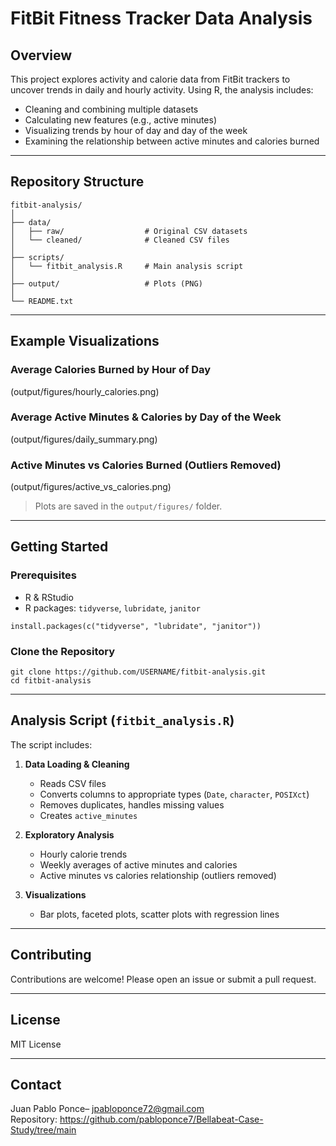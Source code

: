 # FitBit Fitness Tracker Data Analysis

## Overview
This project explores activity and calorie data from FitBit trackers to uncover trends in daily and hourly activity. Using R, the analysis includes:

- Cleaning and combining multiple datasets
- Calculating new features (e.g., active minutes)
- Visualizing trends by hour of day and day of the week
- Examining the relationship between active minutes and calories burned

---

## Repository Structure
```
fitbit-analysis/
│
├── data/
│   ├── raw/                  # Original CSV datasets
│   └── cleaned/              # Cleaned CSV files
│
├── scripts/
│   └── fitbit_analysis.R     # Main analysis script
│
├── output/                   # Plots (PNG)
│
└── README.txt
```

---

## Example Visualizations

### Average Calories Burned by Hour of Day
(output/figures/hourly_calories.png)

### Average Active Minutes & Calories by Day of the Week
(output/figures/daily_summary.png)

### Active Minutes vs Calories Burned (Outliers Removed)
(output/figures/active_vs_calories.png)

> Plots are saved in the `output/figures/` folder.

---

## Getting Started

### Prerequisites
- R & RStudio
- R packages: `tidyverse`, `lubridate`, `janitor`
```
install.packages(c("tidyverse", "lubridate", "janitor"))
```

### Clone the Repository
```
git clone https://github.com/USERNAME/fitbit-analysis.git
cd fitbit-analysis
```

---

## Analysis Script (`fitbit_analysis.R`)
The script includes:

1. **Data Loading & Cleaning**
   - Reads CSV files
   - Converts columns to appropriate types (`Date`, `character`, `POSIXct`)
   - Removes duplicates, handles missing values
   - Creates `active_minutes`

2. **Exploratory Analysis**
   - Hourly calorie trends
   - Weekly averages of active minutes and calories
   - Active minutes vs calories relationship (outliers removed)

3. **Visualizations**
   - Bar plots, faceted plots, scatter plots with regression lines

---

## Contributing
Contributions are welcome! Please open an issue or submit a pull request.

---

## License
MIT License

---

## Contact
Juan Pablo Ponce– jpabloponce72@gmail.com  
Repository: https://github.com/pabloponce7/Bellabeat-Case-Study/tree/main

